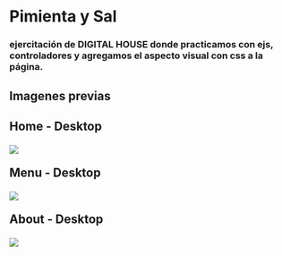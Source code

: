 # Pimienta y Sal

<h3>ejercitación de DIGITAL HOUSE donde practicamos con ejs, controladores y agregamos el aspecto visual con css a la página.</h3>

<h2>Imagenes previas<h2>

<p>Home - Desktop</p>
<img src="https://github.com/Franckfer/Ejercitacion-Pimienta-y-Sal/blob/master/public/images/home.png">

<p>Menu - Desktop</p>
<img src="https://github.com/Franckfer/Ejercitacion-Pimienta-y-Sal/blob/master/public/images/menu.png">

<p>About - Desktop</p>
<img src="https://github.com/Franckfer/Ejercitacion-Pimienta-y-Sal/blob/master/public/images/about.png">

